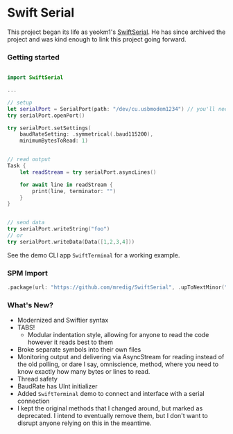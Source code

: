 # Swift Serial

This project began its life as yeokm1's [SwiftSerial](https://github.com/yeokm1/SwiftSerial). He has since archived the project and was kind enough to link this project going forward.

### Getting started

```swift

import SwiftSerial

...

// setup
let serialPort = SerialPort(path: "/dev/cu.usbmodem1234") // you'll need to find the correct device on your own, but this is what it will resemble on a mac
try serialPort.openPort()

try serialPort.setSettings(
	baudRateSetting: .symmetrical(.baud115200),
	minimumBytesToRead: 1)


// read output
Task {
	let readStream = try serialPort.asyncLines()

	for await line in readStream {
		print(line, terminator: "")
	}
}


// send data
try serialPort.writeString("foo")
// or
try serialPort.writeData(Data([1,2,3,4]))
```

See the demo CLI app `SwiftTerminal` for a working example.

### SPM Import
```swift
.package(url: "https://github.com/mredig/SwiftSerial", .upToNextMinor("1.0.0")
```

### What's New?
* Modernized and Swiftier syntax
* TABS!
	* Modular indentation style, allowing for anyone to read the code however it reads best to them
* Broke separate symbols into their own files
* Monitoring output and delivering via AsyncStream for reading instead of the old polling, or dare I say, omniscience, 
method, where you need to know exactly how many bytes or lines to read.
* Thread safety
* BaudRate has UInt initializer
* Added `SwiftTerminal` demo to connect and interface with a serial connection
* I kept the original methods that I changed around, but marked as deprecated. I intend to eventually remove them, but I don't want to disrupt anyone relying on this in the meantime.

